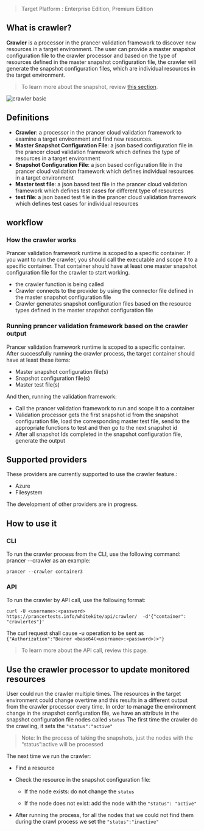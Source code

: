 > Target Platform : Enterprise Edition, Premium Edition
## What is crawler?
**Crawler** is a processor in the prancer validation framework to discover new resources in a target environment. The user can provide a master snapshot configuration file to the crawler processor and based on the type of resources defined in the master snapshot configuration file, the crawler will generate the snapshot configuration files, which are individual resources in the target environment.
> To learn more about the snapshot, review [this section](../snapshots/snapshot-definition.md).

![crawler basic](../images/crawler-basic.jpg)

## Definitions
- **Crawler**: a processor in the prancer cloud validation framework to examine a target environment and find new resources.
- **Master Snapshot Configuration File**: a json based configuration file in the prancer cloud validation framework which defines the type of resources in a target environment
- **Snapshot Configuration File**: a json based configuration file in the prancer cloud validation framework which defines individual resources in a target environment
- **Master test file**: a json based test file in the prancer cloud validation framework which defines test cases for different type of resources
- **test file**: a json based test file in the prancer cloud validation framework which defines test cases for individual resources

## workflow 
### How the crawler works
Prancer validation framework runtime is scoped to a specific container. If you want to run the crawler, you should call the executable and scope it to a specific container. That container should have at least one master snapshot configuration file for the crawler to start working.
- the crawler function is being called
- Crawler connects to the provider by using the connector file defined in the master snapshot configuration file
- Crawler generates snapshot configuration files based on the resource types defined in the master snapshot configuration file

### Running prancer validation framework based on the crawler output
Prancer validation framework runtime is scoped to a specific container. After successfully running the crawler process, the target container should have at least these items:
- Master snapshot configuration file(s)
- Snapshot configuration file(s)
- Master test file(s)

And then, running the validation framework:
- Call the prancer validation framework to run and scope it to a container
- Validation processor gets the first snapshot id from the snapshot configuration file, load the corresponding master test file, send to the appropriate functions to test and then go to the next snapshot id
- After all snapshot Ids completed in the snapshot configuration file, generate the output

## Supported providers
These providers are currently supported to use the crawler feature.:
- Azure
- Filesystem

The development of other providers are in progress.

## How to use it
### CLI
To run the crawler process from the CLI, use the following command:
prancer --crawler <name-of-the-container>
as an example:
```
prancer --crawler container3
```

### API
To run the crawler by API call, use the following format:

`curl -U <username>:<password> https://prancertests.info/whitekite/api/crawler/  -d'{"container": "crawlertes"}'`

The curl request shall cause -u operation to be sent as `{"Authorization":"Bearer <base64(<username>:<password>)>"}`

> To learn more about the API call, review this page.

## Use the crawler processor to update monitored resources
User could run the crawler multiple times. The resources in the target environment could change overtime and this results in a different output from the crawler processor every time.
In order to manage the environment change in the snapshot configuration file, we have an attribute in the snapshot configuration file nodes called `status`
The first time the crawler do the crawling, it sets the `"status":"active"`

> Note: In the process of taking the snapshots, just the nodes with the “status”:active will be processed

The next time we run the crawler:

- Find a resource

- Check the resource in the snapshot configuration file:

    - If the node exists: do not change the `status`

    - If the node does not exist: add the node with the `"status": "active"`

- After running the process, for all the nodes that we could not find them during the crawl process we set the `"status":"inactive"`

